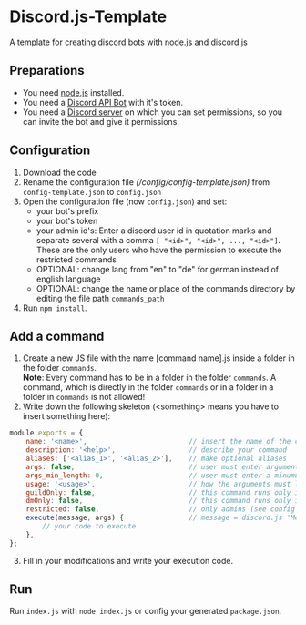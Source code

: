 # Discord.js-Template
A template for creating discord bots with node.js and discord.js

## Preparations
* You need [node.js](https://nodejs.org/en/) installed.
* You need a [Discord API Bot](https://discord.com/developers/applications) with it's token.
* You need a [Discord server](https://support.discord.com/hc/en-us/articles/204849977-How-do-I-create-a-server) on which you can set permissions, so you can invite the bot and give it permissions.

## Configuration
1. Download the code
2. Rename the configuration file *(/config/config-template.json)* from ```config-template.json``` to ```config.json```
3. Open the configuration file (now ```config.json```) and set:
   * your bot's prefix
   * your bot's token
   * your admin id's: Enter a discord user id in quotation marks and separate several with a comma ```[ "<id>", "<id>", ..., "<id>"]```.\
     These are the only users who have the permission to execute the restricted commands
   * OPTIONAL: change lang from "en" to "de" for german instead of english language
   * OPTIONAL: change the name or place of the commands directory by editing the file path `commands_path`
4. Run `npm install`.

## Add a command 
1. Create a new JS file with the name [command name].js inside a folder in the folder `commands`.\
   **Note**: Every command has to be in a folder in the folder `commands`. A command, which is directly in the folder 
   `commands` or in a folder in a folder in `commands` is not allowed!
2. Write down the following skeleton (\<something\> means you have to insert something here): 
```js
module.exports = {
    name: '<name>',                         // insert the name of the command
    description: '<help>',                  // describe your command
    aliases: ['<alias_1>', '<alias_2>'],    // make optional aliases
    args: false,                            // user must enter arguments
    args_min_length: 0,                     // user must enter a minumum of this number arguments
    usage: '<usage>',                       // how the arguments must look like
    guildOnly: false,                       // this command runs only in guilds
    dmOnly: false,                          // this command runs only in dms
    restricted: false,                      // only admins (see config file) can run this command 
    execute(message, args) {                // message = discord.js 'Message' object; args = given arguments as list
        // your code to execute
    },
};
```
3. Fill in your modifications and write your execution code.

## Run
Run `index.js` with `node index.js` or config your generated `package.json`.



   
